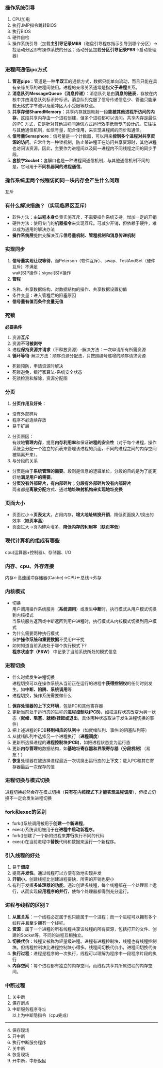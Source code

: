 ### 操作系统引导
1. CPU加电
2. 执行JMP指令跳转BIOS
3. 执行BIOS
4. 硬件自检
5. 操作系统引导（加载**主引导记录MBR**（磁盘引导程序指示引导到哪个分区）->找活动分区即有操作系统的分区；活动分区加载**分区引导记录PBR**->启动管理器）

### 进程间通信ipc方式
1. **管道pipe**：管道是一种**半双工**的通信方式，数据只能单向流动，而且只能在具有亲缘关系的进程间使用。进程的亲缘关系通常是指**父子进程**关系。
2. **消息队列MessageQueue（消息传递）**：消息队列是由**消息的链表**，存放在内核中并由消息队列标识符标识。消息队列克服了信号传递信息少、管道只能承载无格式字节流以及缓冲区大小受限等缺点。
3. **共享存储SharedMemory**：共享内存就是映射一段**能被其他进程所访问的内存**，这段共享内存由一个进程创建，但多个进程都可以访问。共享内存是最快的IPC 方式，它是针对其他进程间通信方式运行效率低而专门设计的。它往往与其他通信机制，如信号量，配合使用，来实现进程间的同步和通信。
4. **信号量Semaphore**：信号量是一个计数器，可以用来**控制多个进程对共享资源的访问**。它常作为一种锁机制，防止某进程正在访问共享资源时，其他进程也访问该资源。因此，主要作为进程间以及同一进程内不同线程之间的同步手段。
5. **套接字Socket**：套解口也是一种进程间通信机制，与其他通信机制不同的是，它可用于**不同机器间的进程通信**。

### 操作系统里两个线程访问同一块内存会产生什么问题
互斥
### 有什么解决措施？（实现临界区互斥）
- 软件方法：由**进程本身**负责实施互斥，不需要操作系统支持。增加一定的开销
- 硬件方法：使用专门的**机器指令**来实现互斥。可减少开销，但依赖于硬件，难以成为通用的解决办法
- **操作系统层**提供支解决互斥**信号量机制、管程机制和消息传递机制**

### 实现同步
1. **信号量实现让权等待**，而Peterson（软件互斥）、swap、TestAndSet（硬件互斥）不满足  
wait(S)P操作；signal(S)V操作
2. **管程**
- 名称、共享数据结构、对数据结构的操作、共享数据设置初值
- 条件变量：进入管程后的阻塞原因
- **信号量有值而条件变量无值**

### 死锁
**必要条件**
1. 资源**互斥**
2. 资源**不可被剥夺**
3. 进程**保持资源并请求**（不释放资源）-解决方法：一次申请所有所需资源
4. **循环等待**-解决方法：顺序资源分配法，只按照编号递增的顺序请求资源
- 死锁预防，申请资源时解决
- 死锁避免，银行家算法-系统安全状态
- 死锁检测和解除，资源分配图

### 分页
1. **分页作用及好处**：  
- 没有外部碎片
- 程序不必连续存放
- 易于扩展
2. 分页原因：  
有效地**管理内存**，提高**内存利用率**和保证**进程的安全性**（对于每个进程，操作系统会分配一个独立的页表来管理该进程的页面，不同的进程之间的内存空间被隔离开来）。
3. 与分段的关系
- 分页是由于**系统管理的需要**。段则是信息的逻辑单位，分段的目的是为了能更好地**满足用户的需要**。 
- **分页没有外部碎片，有内部碎片；分段有外部碎片没有内部碎片**  
两者都是**离散分配**方式、通过**地址映射机构来实现地址变换**

### 页面大小
- 页面过小->**页表太大**，占用内存，**增大地址转换开销**，降低页面换入/换出的效率（**缺页率高**）
- 页面过大->页内碎片增多，**降低内存的利用率**（**缺页率低**）

### 现代计算机的组成有哪些
cpu(运算器+控制器)、存储器、I/O

### 内存、cpu、外存连接
内存<-高速缓冲存储器(Cache)->CPU<-总线->外存

### 内核模式
- 切换  
用户调用操作系统服务（**系统调用**）或发生**中断**时，执行模式从用户模式切换到内核模式  
当系统服务返回或中断返回到用户进程时，执行模式从内核模式切换到用户模式  
- 为什么需要两种执行模式  
保护**操作系统和重要数据**不受用户干扰
- 如何知道当前系统处于哪个执行模式下?  
**程序状态字（PSW）** 中记录了当前系统所处的模式信息

### 进程切换
- 什么时候发生进程切换  
进程切换可以在操作系统从当前正在运行的进程中**获得控制权**的任何时刻发生。如**中断、陷阱、系统调用**等
- 进程切换，操作系统需要做什么  
1. **保存处理器的上下文环境**，包括PC和其他寄存器
2. 更新当前处于运行态的进程的**进程控制块(PCB)**，如把进程状态改变为另一状态（**就绪、阻塞、就绪/挂起或退出**，具体哪种状态取决于发生进程切换的事件）
3. 把上述进程的PCB**移到相应的队列**中（如就绪队列、事件i的阻塞队列等）
4. 从就绪队列中选择另一个进程执行（**进程调度**）
5. 更新所选择进程的**进程控制块(PCB)**，如把进程状态变为运行态
6. 更新**内存管理**的数据结构，如**基地址寄存器和界限寄存器（分段机制）**（易忘！）
7. **恢复**处理器在被选择进程最近一次切换出运行态的**上下文**：载⼊PC和其它寄存器最后一次保存的值

### 进程切换与模式切换
进程切换必然会存在模式切换（**只有在内核模式下才能实现进程调度**），但模式切换不一定会发生进程切换

### fork和exec的区别
- fork()系统调用被用于**创建一个新进程**。
- exec()系统调用被用于在**进程中启动新程序**。
- fork()创建了一个新的进程来**并行**执行不同的代码
- exec()在当前进程中**替换**代码和数据来运行一个新程序。

### 引入线程的好处
1. 易于**调度**
2. 提高**并发性**。通过线程可以方便有效地实现并发
3. **开销小**。创建线程比创建进程要快，所需的开销也更小
4. 有利于发挥**多处理器的功能**。通过创建多线程，每个线程都在一个处理器上运行，从而实现**应用程序的并行**，使每个处理器都得到充分运行。
### 进程与线程的区别？
1. **从属关系**：一个线程必定属于也只能属于一个进程；而一个进程可以拥有多个线程并且至少拥有一个线程。
2. **资源**：属于一个进程的所有线程共享该线程的所有资源，包括打开的文件、创建的Socket等。不同的进程互相独立。
3. **切换代价**：线程又被称为轻量级进程。进程有进程控制块，线程也有线程控制块。但线程控制块比进程控制块小得多。线程间切换代价小，进程间切换代价
4. **执行过程**：进程是程序的一次执行，线程可以理解为程序中一段程序片段的执行
5. **内存空间**：每个进程都有独立的内存空间，而线程共享其所属进程的内存空间。

### 中断过程
1. 关中断
2. 保存断点
3. 中断服务程序寻址  
以上为中断隐指令（cpu完成）
---
4. 保存现场
5. 开中断
6. 执行中断服务程序
7. 关中断
8. 恢复现场
9. 开中断，中断返回
